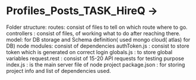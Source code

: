 # Profiles_Posts_TASK_HireQ ->
Folder structure:
routes: consist of files to tell on which route where to go.
controllers : consist of files, of working what to do after reaching there.
model:  for DB storage and Schema definition( used mongo cloud( atlas) for DB)
node modules: consist of dependencies
authToken.js : consist to store token which is generated on correct login
globals.js : to store global variables
request.rest : consist of 15-20 API requests for testing purpose
index.js : is the main server file of node project
package.json : for storing project info and list of dependencies used.


